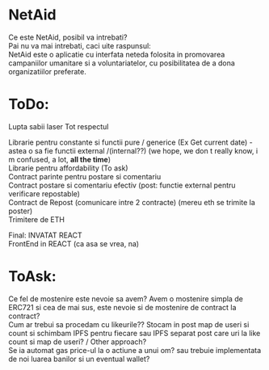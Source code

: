 # NetAid
  
Ce este NetAid, posibil va intrebati?  
Pai nu va mai intrebati, caci uite raspunsul:  
NetAid este o aplicatie cu interfata neteda folosita in promovarea campaniilor umanitare si a voluntariatelor, cu posibilitatea de a dona organizatiilor preferate.  

# ToDo:
Lupta sabii laser
Tot respectul

Librarie pentru constante si functii pure / generice (Ex Get current date) - astea o sa fie functii external /(internal??) (we hope, we don t really know, i m confused, a lot, **all the time**)  
Librarie pentru affordability (To ask)  
Contract parinte pentru postare si comentariu    
Contract postare si comentariu efectiv  (post: functie external pentru verificare repostable)  
Contract de Repost (comunicare intre 2 contracte)  (mereu eth se trimite la poster)  
Trimitere de ETH  

Final: 
INVATAT REACT  
FrontEnd in REACT (ca asa se vrea, na)  

# ToAsk:  
Ce fel de mostenire este nevoie sa avem? Avem o mostenire simpla de ERC721 si cea de mai sus, este nevoie si de mostenire de contract la contract?    
Cum ar trebui sa procedam cu likeurile?? Stocam in post map de useri si count si schimbam IPFS pentru fiecare sau IPFS separat post care uri la like count si map de useri? / Other approach?  
Se ia automat gas price-ul la o actiune a unui om? sau trebuie implementata de noi luarea banilor si un eventual wallet?  


